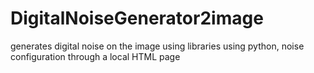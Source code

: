 # DigitalNoiseGenerator2image
generates digital noise on the image using libraries using python, noise configuration through a local HTML page
